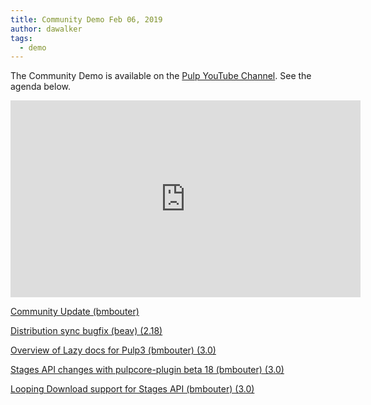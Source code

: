 ```yaml
---
title: Community Demo Feb 06, 2019
author: dawalker
tags:
  - demo
---
```

The Community Demo is available on the [Pulp YouTube Channel](https://www.youtube.com/channel/UCI43Ffs4VPDv7awXvvBJfRQ). See the agenda below.

<iframe width="560" height="315" src="https://www.youtube.com/embed/NRe8bSzyq00" frameborder="0" allowfullscreen></iframe>

[Community Update (bmbouter)](http://www.youtube.com/watch?v=NRe8bSzyq00&t=0m29s)

[Distribution sync bugfix (beav) (2.18)](http://www.youtube.com/watch?v=NRe8bSzyq00&t=5m12s)

[Overview of Lazy docs for Pulp3 (bmbouter) (3.0)](http://www.youtube.com/watch?v=NRe8bSzyq00&t=11m34s)

[Stages API changes with pulpcore-plugin beta 18 (bmbouter) (3.0)](http://www.youtube.com/watch?v=NRe8bSzyq00&t=13m30s)

[Looping Download support for Stages API (bmbouter) (3.0)](http://www.youtube.com/watch?v=NRe8bSzyq00&t=17m24s)

